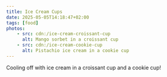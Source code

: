 ```yaml
---
title: Ice Cream Cups
date: 2025-05-05T14:18:47+02:00
tags: [food]
photos:
    - src: cdn:/ice-cream-croissant-cup
      alt: Mango sorbet in a croissant cup
    - src: cdn:/ice-cream-cookie-cup
      alt: Pistachio ice cream in a cookie cup
---
```


Cooling off with ice cream in a croissant cup and a cookie cup!
